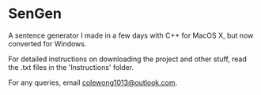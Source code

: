 # SenGen
A sentence generator I made in a few days with C++ for MacOS X, but now converted for Windows.

For detailed instructions on downloading the project and other stuff, read the .txt files in the 'Instructions' folder.

For any queries, email colewong1013@outlook.com.

